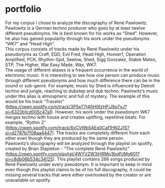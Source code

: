 # portfolio
  For my corpus I chose to analyze the discography of René Pawlowitz. Pawlowitz is a German techno producer who goes by at least twelve different pseudonyms. He is best known for his works as “Shed”. However, he also has gained popularity through his work under the pseudonyms “WK7” and “Head High”.  
  This corpus consists of tracks made by René Pawlowitz under his pseudonyms as Craft, EQD, Evil Fred, Head High, Hoover1, Operation Amplified, PCK, Rhythm-Spd, Seelow, Shed, Sigg Gonzalez, Stable Mates, STP, The Higher, War Easy Made, Wax, WK7.  
  The usage of different aliases is a frequent occurrence in the world of electronic music. It is interesting to see how one person can produce music through different pseudonyms and how much difference there can be in the sound or sub-genre. For example, music by Shed is influenced by Detroit techno and jungle, reaching to dubstep and dub techno. Pawlowitz’s music under this alias is atmospheric and full of mystery. The example of this would be his track “Traveler”  (https://open.spotify.com/track/3P5e77I40H0fzHFjJ9q7xJ?si=6320b1cd005c47a1). However, his work under the pseudonym WK7 merges techno with house and creates uplifting, repetitive beats. For example, “Rythm 2” (https://open.spotify.com/track/6xCVt9b5AEq0Caf1HN2J1S?si=d2787b7f08aa4447). The tracks are completely different from each other even though they are produced by the same person.  
  Pawlowitz’s discography will be analyzed through the playlist on spotify, created by Brian Stapleton - “The complete René Pawlowitz” (https://open.spotify.com/playlist/4WYVZW3iHRMq3bqPJMg601?si=c8db06b534c34125). This playlist contains 266 songs produced by René Pawlowitz under every pseudonym. It is important to keep in mind even though this playlist claims to be of his full discography, it could be missing several tracks that were either overlooked by the creator or are unavailable on spotify. 
